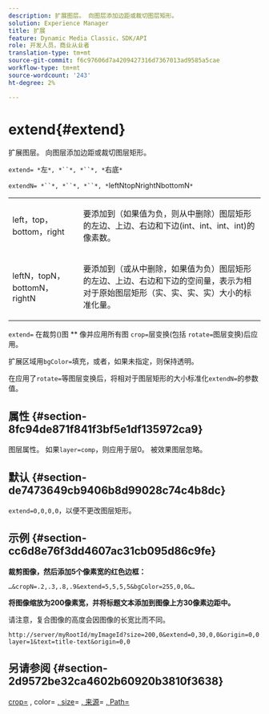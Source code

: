 ```yaml
---
description: 扩展图层。 向图层添加边距或裁切图层矩形。
solution: Experience Manager
title: 扩展
feature: Dynamic Media Classic，SDK/API
role: 开发人员，商业从业者
translation-type: tm+mt
source-git-commit: f6c97606d7a4209427316d7367013ad9585a5cae
workflow-type: tm+mt
source-wordcount: '243'
ht-degree: 2%

---
```



# extend{#extend}

扩展图层。 向图层添加边距或裁切图层矩形。

`extend= *`左`*, *``*, *``*, *`右底`*`

`extendN= *``*, *``*, *``*, *`leftNtopNrightNbottomN`*`

<table id="simpletable_1DCCD469712B423C8154630127DC5F54"> 
 <tr class="strow"> 
  <td class="stentry"> <p><span class="codeph"> <span class="varname"> left，top，bottom，right</span></span> </p></td> 
  <td class="stentry"> <p>要添加到（如果值为负，则从中删除）图层矩形的左边、上边、右边和下边(int、int、int、int)的像素数。 </p></td> 
 </tr> 
 <tr class="strow"> 
  <td class="stentry"> <p><span class="codeph"> <span class="varname"> leftN，topN，bottomN，rightN</span></span> </p></td> 
  <td class="stentry"> <p>要添加到（或从中删除，如果值为负）图层矩形的左边、上边、右边和下边的空间量，表示为相对于原始图层矩形（实、实、实、实）大小的标准化量。 </p></td> 
 </tr> 
</table>

`extend=` 在裁剪()图 ** 像并应用所有图 `crop=`层变换(包括 `rotate=`图层变换)后应用。

扩展区域用`bgColor=`填充，或者，如果未指定，则保持透明。

在应用了`rotate=`等图层变换后，将相对于图层矩形的大小标准化`extendN=`的参数值。

## 属性 {#section-8fc94de871f841f3bf5e1df135972ca9}

图层属性。 如果`layer=comp`，则应用于层0。 被效果图层忽略。

## 默认 {#section-de7473649cb9406b8d99028c74c4b8dc}

`extend=0,0,0,0`，以便不更改图层矩形。

## 示例 {#section-cc6d8e76f3dd4607ac31cb095d86c9fe}

**裁剪图像，然后添加5个像素宽的红色边框：**

`…&cropN=.2,.3,.8,.9&extend=5,5,5,5&bgColor=255,0,0&…`

**将图像缩放为200像素宽，并将标题文本添加到图像上方30像素边距中。**

请注意，复合图像的高度会因图像的长宽比而不同。

`http://server/myRootId/myImageId?size=200,0&extend=0,30,0,0&origin=0,0 layer=1&text=title-text&origin=0,0`

## 另请参阅 {#section-2d9572be32ca4602b60920b3810f3638}

[crop=](../../../../../is-api/http-ref/image-serving-api-ref/c-http-protocol-reference/c-command-reference/r-crop.md#reference-6fd0f6399966446ab4425ce050572eab) , color= [, size](/help/aem-is-ir-api/is-api/http-ref/image-serving-api-ref/c-http-protocol-reference/c-data-types/r-is-http-color.md)= [, 来源](../../../../../is-api/http-ref/image-serving-api-ref/c-http-protocol-reference/c-data-types/r-size.md#reference-04d383f32c7b4003bed9978cb854747b)= [, ](../../../../../is-api/http-ref/image-serving-api-ref/c-http-protocol-reference/c-command-reference/r-origin.md#reference-e11c7ac06e2240cc884c3fec98f05138) [Path=](../../../../../is-api/http-ref/image-serving-api-ref/c-http-protocol-reference/c-command-reference/r-clippath.md#reference-8139b1b52dc54749b51b109521ddf83d)
